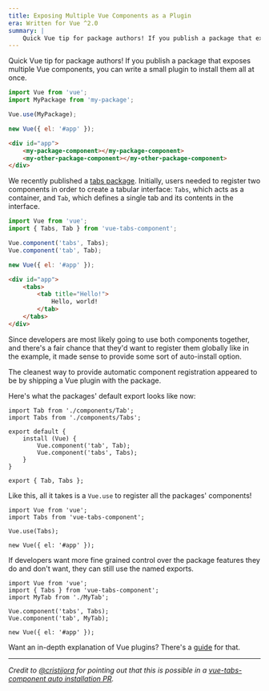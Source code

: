 ```yaml
---
title: Exposing Multiple Vue Components as a Plugin
era: Written for Vue ^2.0
summary: |
    Quick Vue tip for package authors! If you publish a package that exposes multiple Vue components, you can write a small plugin to install them all at once.
---
```

Quick Vue tip for package authors! If you publish a package that exposes multiple Vue components, you can write a small plugin to install them all at once.

```js
import Vue from 'vue';
import MyPackage from 'my-package';

Vue.use(MyPackage);

new Vue({ el: '#app' });
```

```html
<div id="app">
    <my-package-component></my-package-component>
    <my-other-package-component></my-other-package-component>
</div>
```

We recently published a [tabs package](https://github.com/spatie/vue-tabs-component). Initially, users needed to register two components in order to create a tabular interface: `Tabs`, which acts as a container, and `Tab`, which defines a single tab and its contents in the interface.

```js
import Vue from 'vue';
import { Tabs, Tab } from 'vue-tabs-component';

Vue.component('tabs', Tabs);
Vue.component('tab', Tab);

new Vue({ el: '#app' });
```

```html
<div id="app">
    <tabs>
        <tab title="Hello!">
            Hello, world!
        </tab>
    </tabs>
</div>
```

Since developers are most likely going to use both components together, and there's a fair chance that they'd want to register them globally like in the example, it made sense to provide some sort of auto-install option.

The cleanest way to provide automatic component registration appeared to be by shipping a Vue plugin with the package.

Here's what the packages' default export looks like now:

```
import Tab from './components/Tab';
import Tabs from './components/Tabs';

export default {
    install (Vue) {
        Vue.component('tab', Tab);
        Vue.component('tabs', Tabs);
    }
}

export { Tab, Tabs };
```

Like this, all it takes is a `Vue.use` to register all the packages' components!

```
import Vue from 'vue';
import Tabs from 'vue-tabs-component';

Vue.use(Tabs);

new Vue({ el: '#app' });
```

If developers want more fine grained control over the package features they do and don't want, they can still use the named exports.

```
import Vue from 'vue';
import { Tabs } from 'vue-tabs-component';
import MyTab from './MyTab';

Vue.component('tabs', Tabs);
Vue.component('tab', MyTab);

new Vue({ el: '#app' });
```

<aside>
Want an in-depth explanation of Vue plugins? There's a <a href="https://vuejs.org/v2/guide/plugins.html">guide</a> for that.
</aside>

---

*Credit to [@cristijora](https://github.com/cristijora) for pointing out that this is possible in a [vue-tabs-component auto installation PR](https://github.com/spatie/vue-tabs-component/pull/7#issuecomment-302302696).*
